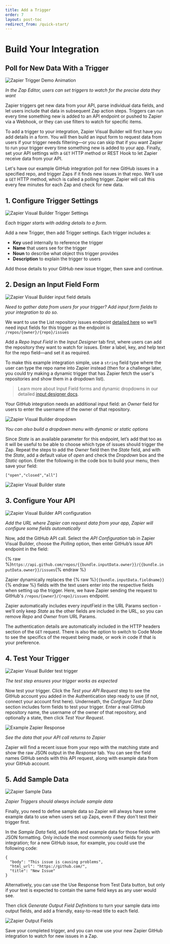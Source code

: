 ```yaml
---
title: Add a Trigger
order: 7
layout: post-toc
redirect_from: /quick-start/
---
```


# Build Your Integration

## Poll for New Data With a Trigger

![Zapier Trigger Demo Animation](https://cdn.zappy.app/ce3ad77e27df60694a6b9af4f1283c25.gif)

_In the Zap Editor, users can set triggers to watch for the precise data they want_

Zapier triggers get new data from your API, parse individual data fields, and let users include that data in subsequent Zap action steps. Triggers can run every time something new is added to an API endpoint or pushed to Zapier via a Webhook, or they can use filters to watch for specific items.

To add a trigger to your integration, Zapier Visual Builder will first have you add details in a form. You will then build an input form to request data from users if your trigger needs filtering—or you can skip that if you want Zapier to run your trigger every time something new is added to your app. Finally, set your API settings with a `GET` HTTP method or REST Hook to let Zapier receive data from your API.

Let's have our example GitHub integration poll for new GitHub issues in a specified repo, and trigger Zaps if it finds new issues in that repo. We’ll use a `GET` HTTP method, which is called a polling trigger. Zapier will call this every few minutes for each Zap and check for new data.

## 1. Configure Trigger Settings

![Zapier Visual Builder Trigger Settings](https://cdn.zappy.app/7c04abdd31c1cf3ef0200308b3ddc54e.png)

_Each trigger starts with adding details to a form._

Add a new Trigger, then add Trigger settings. Each trigger includes a:

- **Key** used internally to reference the trigger
- **Name** that users see for the trigger
- **Noun** to describe what object this trigger provides
- **Description** to explain the trigger to users

Add those details to your GitHub new issue trigger, then save and continue.

## 2. Design an Input Field Form

![Zapier Visual Builder input field details](https://cdn.zappy.app/f6826e50873c92618df64a8b797e49e2.png)

_Need to gather data from users for your trigger? Add input form fields to your integration to do so._

We want to use the List repository issues endpoint [detailed here](https://docs.github.com/en/rest/issues/issues?apiVersion=2022-11-28#list-repository-issues) so we’ll need input fields for this trigger as the endpoint is `/repos/{owner}/{repo}/issues`

Add a _Repo Input Field_ in the _Input Designer_ tab first, where users can add the repository they want to watch for issues. Enter a label, key, and help text for the repo field—and set it as required.

To make this example integration simple, use a `string` field type where the user can type the repo name into Zapier instead (then for a challenge later, you could try making a dynamic trigger that has Zapier fetch the user's repositories and show them in a dropdown list).

> Learn more about Input Field forms and dynamic dropdowns in our detailed [input designer docs](https://platform.zapier.com/docs/input-designer).

Your GitHub integration needs an additional input field: an _Owner_ field for users to enter the username of the owner of that repository.

![Zapier Visual Builder dropdown](https://cdn.zapier.com/storage/photos/992bbec7742b65a3b48df6c981e58610.png)

_You can also build a dropdown menu with dynamic or static options_

Since _State_ is an available parameter for this endpoint, let’s add that too as it will be useful to be able to choose which type of issues should trigger the Zap. Repeat the steps to add the _Owner_ field then the _State_ field, and with the _State_, add a default value of _open_ and check the _Dropdown_ box and the _Static_ option. Enter the following in the code box to build your menu, then save your field:

`["open","closed","all"]`

![Zapier Visual Builder state](https://cdn.zappy.app/cc30f6aeddf6404b4539d06453a637c5.png)

## 3. Configure Your API

![Zapier Visual Builder API configuration](https://cdn.zappy.app/295bcc4897c7db4783592ef1b2a06abf.png)

_Add the URL where Zapier can request data from your app, Zapier will configure some fields automatically_

Now, add the GitHub API call. Select the _API Configuration_ tab in Zapier Visual Builder, choose the _Polling_ option, then enter GitHub’s issue API endpoint in the field:

{% raw %}`https://api.github.com/repos/{{bundle.inputData.owner}}/{{bundle.inputData.owner}}/issues`{% endraw %}

Zapier dynamically replaces the {% raw %}`{{bundle.inputData.fieldname}}`{% endraw %} fields with the text users enter into the respective fields when setting up the trigger. Here, we have Zapier sending the request to GitHub's `/repos/{owner}/{repo}/issues` endpoint.

Zapier automatically includes every inputField in the URL Params section - we’ll only keep _State_ as the other fields are included in the URL, so you can remove _Repo_ and _Owner_ from URL Params.

The authentication details are automatically included in the HTTP headers section of the `GET` request. 
There is also the option to switch to Code Mode to see the specifics of the request being made, or work in code if that is your preference. 

## 4. Test Your Trigger

![Zapier Visual Builder test trigger](https://cdn.zappy.app/a8aeb509716c7b10968c6a2f2a98ec3c.png)

_The test step ensures your trigger works as expected_

Now test your trigger. Click the *Test your API Request* step to see the GitHub account you added in the Authentication step ready to use (if not, connect your account first here). Underneath, the _Configure Test Data_ section includes form fields to test your trigger. Enter a real GitHub repository name, the username of the owner of that repository, and optionally a state, then click *Test Your Request*.

![Example Zapier Response](https://cdn.zappy.app/bac887c6a564ca545b9e40b05a03064b.png)

_See the data that your API call returns to Zapier_

Zapier will find a recent issue from your repo with the matching state and show the raw JSON output in the _Response_ tab. You can see the field names GitHub sends with this API request, along with example data from your GitHub account.

## 5. Add Sample Data

![Zapier Sample Data](https://cdn.zappy.app/8c804195ed32e50bf55da5cf14aea9e8.png)

_Zapier Triggers should always include sample data_

Finally, you need to define sample data so Zapier will always have some example data to use when users set up Zaps, even if they don't test their trigger first.

In the _Sample Data_ field, add fields and example data for those fields with JSON formatting. Only include the most commonly used fields for your integration; for a new GitHub issue, for example, you could use the following code:

	{
	  "body": "This issue is causing problems",
	  "html_url": "https://github.com/",
	  "title": "New Issue"
	}

Alternatively, you can use the Use Response from Test Data button, but only if your test is expected to contain the same field keys as any user would see.

Then click _Generate Output Field Definitions_ to turn your sample data into output fields, and add a friendly, easy-to-read title to each field.

![Zapier Output Fields](https://cdn.zappy.app/04af774426d745b5b20a22f31fdb5f03.png) 

Save your completed trigger, and you can now use your new Zapier GitHub integration to watch for new issues in a Zap.
